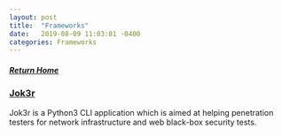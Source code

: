 ```yaml
---
layout: post
title:  "Frameworks"
date:   2019-08-09 11:03:01 -0400
categories: Frameworks
---
```

##### [Return Home](https://thegetch.github.io/penetration/testing/resources/2020/07/24/Home/)

### [Jok3r](https://github.com/koutto/jok3r)

Jok3r is a Python3 CLI application which is aimed at helping penetration testers for network infrastructure and web black-box security tests.
